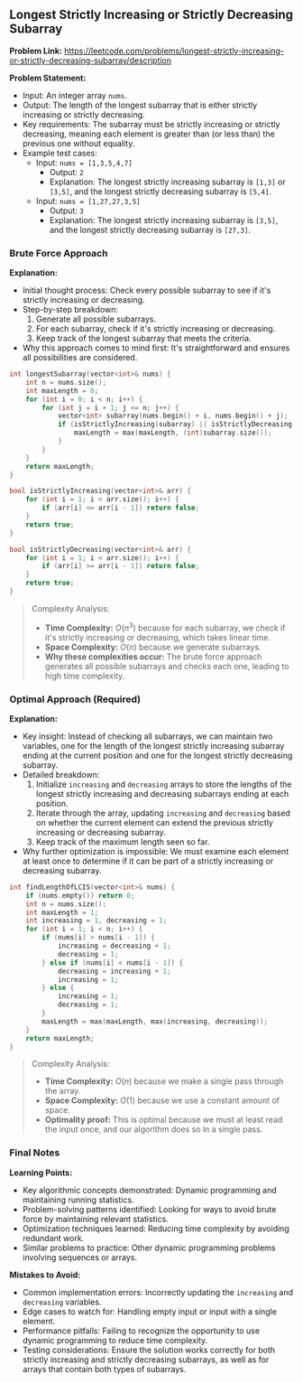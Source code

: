 ## Longest Strictly Increasing or Strictly Decreasing Subarray
**Problem Link:** https://leetcode.com/problems/longest-strictly-increasing-or-strictly-decreasing-subarray/description

**Problem Statement:**
- Input: An integer array `nums`.
- Output: The length of the longest subarray that is either strictly increasing or strictly decreasing.
- Key requirements: The subarray must be strictly increasing or strictly decreasing, meaning each element is greater than (or less than) the previous one without equality.
- Example test cases:
  - Input: `nums = [1,3,5,4,7]`
    - Output: `2`
    - Explanation: The longest strictly increasing subarray is `[1,3]` or `[3,5]`, and the longest strictly decreasing subarray is `[5,4]`.
  - Input: `nums = [1,27,27,3,5]`
    - Output: `3`
    - Explanation: The longest strictly increasing subarray is `[3,5]`, and the longest strictly decreasing subarray is `[27,3]`.

### Brute Force Approach

**Explanation:**
- Initial thought process: Check every possible subarray to see if it's strictly increasing or decreasing.
- Step-by-step breakdown:
  1. Generate all possible subarrays.
  2. For each subarray, check if it's strictly increasing or decreasing.
  3. Keep track of the longest subarray that meets the criteria.
- Why this approach comes to mind first: It's straightforward and ensures all possibilities are considered.

```cpp
int longestSubarray(vector<int>& nums) {
    int n = nums.size();
    int maxLength = 0;
    for (int i = 0; i < n; i++) {
        for (int j = i + 1; j <= n; j++) {
            vector<int> subarray(nums.begin() + i, nums.begin() + j);
            if (isStrictlyIncreasing(subarray) || isStrictlyDecreasing(subarray)) {
                maxLength = max(maxLength, (int)subarray.size());
            }
        }
    }
    return maxLength;
}

bool isStrictlyIncreasing(vector<int>& arr) {
    for (int i = 1; i < arr.size(); i++) {
        if (arr[i] <= arr[i - 1]) return false;
    }
    return true;
}

bool isStrictlyDecreasing(vector<int>& arr) {
    for (int i = 1; i < arr.size(); i++) {
        if (arr[i] >= arr[i - 1]) return false;
    }
    return true;
}
```

> Complexity Analysis:
> - **Time Complexity:** $O(n^3)$ because for each subarray, we check if it's strictly increasing or decreasing, which takes linear time.
> - **Space Complexity:** $O(n)$ because we generate subarrays.
> - **Why these complexities occur:** The brute force approach generates all possible subarrays and checks each one, leading to high time complexity.

### Optimal Approach (Required)

**Explanation:**
- Key insight: Instead of checking all subarrays, we can maintain two variables, one for the length of the longest strictly increasing subarray ending at the current position and one for the longest strictly decreasing subarray.
- Detailed breakdown:
  1. Initialize `increasing` and `decreasing` arrays to store the lengths of the longest strictly increasing and decreasing subarrays ending at each position.
  2. Iterate through the array, updating `increasing` and `decreasing` based on whether the current element can extend the previous strictly increasing or decreasing subarray.
  3. Keep track of the maximum length seen so far.
- Why further optimization is impossible: We must examine each element at least once to determine if it can be part of a strictly increasing or decreasing subarray.

```cpp
int findLengthOfLCIS(vector<int>& nums) {
    if (nums.empty()) return 0;
    int n = nums.size();
    int maxLength = 1;
    int increasing = 1, decreasing = 1;
    for (int i = 1; i < n; i++) {
        if (nums[i] > nums[i - 1]) {
            increasing = decreasing + 1;
            decreasing = 1;
        } else if (nums[i] < nums[i - 1]) {
            decreasing = increasing + 1;
            increasing = 1;
        } else {
            increasing = 1;
            decreasing = 1;
        }
        maxLength = max(maxLength, max(increasing, decreasing));
    }
    return maxLength;
}
```

> Complexity Analysis:
> - **Time Complexity:** $O(n)$ because we make a single pass through the array.
> - **Space Complexity:** $O(1)$ because we use a constant amount of space.
> - **Optimality proof:** This is optimal because we must at least read the input once, and our algorithm does so in a single pass.

### Final Notes

**Learning Points:**
- Key algorithmic concepts demonstrated: Dynamic programming and maintaining running statistics.
- Problem-solving patterns identified: Looking for ways to avoid brute force by maintaining relevant statistics.
- Optimization techniques learned: Reducing time complexity by avoiding redundant work.
- Similar problems to practice: Other dynamic programming problems involving sequences or arrays.

**Mistakes to Avoid:**
- Common implementation errors: Incorrectly updating the `increasing` and `decreasing` variables.
- Edge cases to watch for: Handling empty input or input with a single element.
- Performance pitfalls: Failing to recognize the opportunity to use dynamic programming to reduce time complexity.
- Testing considerations: Ensure the solution works correctly for both strictly increasing and strictly decreasing subarrays, as well as for arrays that contain both types of subarrays.